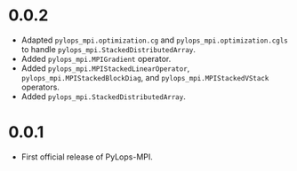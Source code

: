 # 0.0.2
- Adapted `pylops_mpi.optimization.cg` and `pylops_mpi.optimization.cgls` to handle `pylops_mpi.StackedDistributedArray`.
- Added `pylops_mpi.MPIGradient` operator.
- Added `pylops_mpi.MPIStackedLinearOperator`, `pylops_mpi.MPIStackedBlockDiag`, and `pylops_mpi.MPIStackedVStack` operators.
- Added `pylops_mpi.StackedDistributedArray`.

# 0.0.1
- First official release of PyLops-MPI.